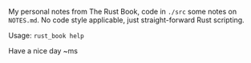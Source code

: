 My personal notes from The Rust Book, code in `./src` some notes on `NOTES.md`.
No code style applicable, just straight-forward Rust scripting.

Usage: `rust_book help`

Have a nice day
~ms